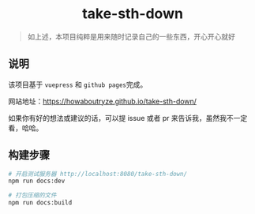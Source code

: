 <h1 align="center">
    take-sth-down
</h1>

> 如上述，本项目纯粹是用来随时记录自己的一些东西，开心开心就好

## 说明

该项目基于 `vuepress` 和 `github pages`完成。

网站地址：https://howaboutryze.github.io/take-sth-down/

如果你有好的想法或建议的话，可以提 issue 或者 pr 来告诉我，虽然我不一定看，哈哈。

## 构建步骤

``` bash
# 开启测试服务器 http://localhost:8080/take-sth-down/
npm run docs:dev

# 打包压缩的文件
npm run docs:build
```